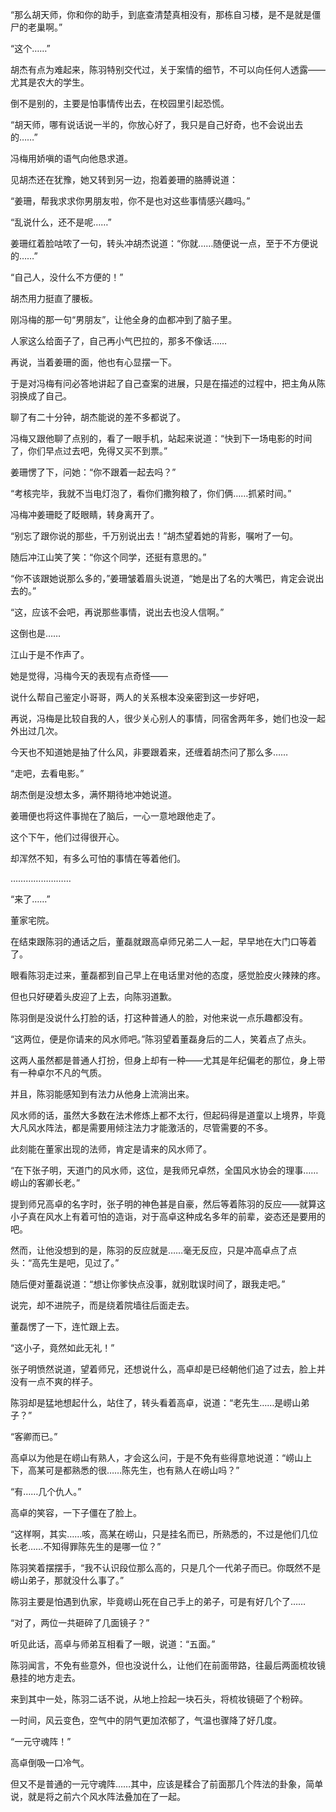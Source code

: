 “那么胡天师，你和你的助手，到底查清楚真相没有，那栋自习楼，是不是就是僵尸的老巢啊。”

“这个……”

胡杰有点为难起来，陈羽特别交代过，关于案情的细节，不可以向任何人透露——尤其是农大的学生。

倒不是别的，主要是怕事情传出去，在校园里引起恐慌。

“胡天师，哪有说话说一半的，你放心好了，我只是自己好奇，也不会说出去的……”

冯梅用娇嗔的语气向他恳求道。

见胡杰还在犹豫，她又转到另一边，抱着姜珊的胳膊说道：

“姜珊，帮我求求你男朋友啦，你不是也对这些事情感兴趣吗。”

“乱说什么，还不是呢……”

姜珊红着脸咕哝了一句，转头冲胡杰说道：“你就……随便说一点，至于不方便说的……”

“自己人，没什么不方便的！”

胡杰用力挺直了腰板。

刚冯梅的那一句“男朋友”，让他全身的血都冲到了脑子里。

人家这么给面子了，自己再小气巴拉的，那多不像话……

再说，当着姜珊的面，他也有心显摆一下。

于是对冯梅有问必答地讲起了自己查案的进展，只是在描述的过程中，把主角从陈羽换成了自己。

聊了有二十分钟，胡杰能说的差不多都说了。

冯梅又跟他聊了点别的，看了一眼手机，站起来说道：“快到下一场电影的时间了，你们早点过去吧，免得又买不到票。”

姜珊愣了下，问她：“你不跟着一起去吗？”

“考核完毕，我就不当电灯泡了，看你们撒狗粮了，你们俩……抓紧时间。”

冯梅冲姜珊眨了眨眼睛，转身离开了。

“别忘了跟你说的那些，千万别说出去！”胡杰望着她的背影，嘱咐了一句。

随后冲江山笑了笑：“你这个同学，还挺有意思的。”

“你不该跟她说那么多的，”姜珊皱着眉头说道，“她是出了名的大嘴巴，肯定会说出去的。”

“这，应该不会吧，再说那些事情，说出去也没人信啊。”

这倒也是……

江山于是不作声了。

她是觉得，冯梅今天的表现有点奇怪——

说什么帮自己鉴定小哥哥，两人的关系根本没亲密到这一步好吧，

再说，冯梅是比较自我的人，很少关心别人的事情，同宿舍两年多，她们也没一起外出过几次。

今天也不知道她是抽了什么风，非要跟着来，还缠着胡杰问了那么多……

“走吧，去看电影。”

胡杰倒是没想太多，满怀期待地冲她说道。

姜珊便也将这件事抛在了脑后，一心一意地跟他走了。

这个下午，他们过得很开心。

却浑然不知，有多么可怕的事情在等着他们。

……………………

“来了……”

董家宅院。

在结束跟陈羽的通话之后，董磊就跟高卓师兄弟二人一起，早早地在大门口等着了。

眼看陈羽走过来，董磊都到自己早上在电话里对他的态度，感觉脸皮火辣辣的疼。

但也只好硬着头皮迎了上去，向陈羽道歉。

陈羽倒是没说什么打脸的话，打这种普通人的脸，对他来说一点乐趣都没有。

“这两位，便是你请来的风水师吧。”陈羽望着董磊身后的二人，笑着点了点头。

这两人虽然都是普通人打扮，但身上却有一种——尤其是年纪偏老的那位，身上带有一种卓尔不凡的气质。

并且，陈羽能感知到有法力从他身上流淌出来。

风水师的话，虽然大多数在法术修炼上都不太行，但起码得是道童以上境界，毕竟大凡风水阵法，都是需要用倾注法力才能激活的，尽管需要的不多。

此刻能在董家出现的法师，肯定是请来的风水师了。

“在下张子明，天道门的风水师，这位，是我师兄卓然，全国风水协会的理事……崂山的客卿长老。”

提到师兄高卓的名字时，张子明的神色甚是自豪，然后等着陈羽的反应——就算这小子真在风水上有着可怕的造诣，对于高卓这种成名多年的前辈，姿态还是要用的吧。

然而，让他没想到的是，陈羽的反应就是……毫无反应，只是冲高卓点了点头：“高先生是吧，见过了。”

随后便对董磊说道：“想让你爹快点没事，就别耽误时间了，跟我走吧。”

说完，却不进院子，而是绕着院墙往后面走去。

董磊愣了一下，连忙跟上去。

“这小子，竟然如此无礼！”

张子明愤然说道，望着师兄，还想说什么，高卓却是已经朝他们追了过去，脸上并没有一点不爽的样子。

陈羽却是猛地想起什么，站住了，转头看着高卓，说道：“老先生……是崂山弟子？”

“客卿而已。”

高卓以为他是在崂山有熟人，才会这么问，于是不免有些得意地说道：“崂山上下，高某可是都熟悉的很……陈先生，也有熟人在崂山吗？”

“有……几个仇人。”

高卓的笑容，一下子僵在了脸上。

“这样啊，其实……咳，高某在崂山，只是挂名而已，所熟悉的，不过是他们几位长老……不知得罪陈先生的是哪一位？”

陈羽笑着摆摆手，“我不认识段位那么高的，只是几个一代弟子而已。你既然不是崂山弟子，那就没什么事了。”

陈羽主要是怕遇到仇家，毕竟崂山死在自己手上的弟子，可是有好几个了……

“对了，两位一共砸碎了几面镜子？”

听见此话，高卓与师弟互相看了一眼，说道：“五面。”

陈羽闻言，不免有些意外，但也没说什么，让他们在前面带路，往最后两面梳妆镜悬挂的地方走去。

来到其中一处，陈羽二话不说，从地上捡起一块石头，将梳妆镜砸了个粉碎。

一时间，风云变色，空气中的阴气更加浓郁了，气温也骤降了好几度。

“一元守魂阵！”

高卓倒吸一口冷气。

但又不是普通的一元守魂阵……其中，应该是糅合了前面那几个阵法的卦象，简单说，就是将之前六个风水阵法叠加在了一起。
